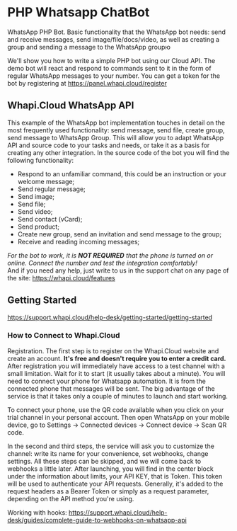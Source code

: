 # PHP Whatsapp ChatBot
WhatsApp PHP Bot. Basic functionality that the WhatsApp bot needs: send and receive messages, send image/file/docs/video, as well as creating a group and sending a message to the WhatsApp groupю

We'll show you how to write a simple PHP bot using our Cloud API.
The demo bot will react and respond to commands sent to it in the form of regular WhatsApp messages to your number. You can get a token for the bot by registering at https://panel.whapi.cloud/register

## Whapi.Cloud WhatsApp API
This example of the WhatsApp bot implementation touches in detail on the most frequently used functionality: send message, send file, create group, send message to WhatsApp Group. This will allow you to adapt WhatsApp API and source code to your tasks and needs, or take it as a basis for creating any other integration.
In the source code of the bot you will find the following functionality:
<ul>
  <li class="d-flex">Respond to an unfamiliar command, this could be an instruction or your welcome message;</li>
  <li class="d-flex">Send regular message;</li>
  <li class="d-flex">Send image;</li>
  <li class="d-flex">Send file;</li>
  <li class="d-flex">Send video;</li>
  <li class="d-flex">Send contact (vCard);</li>
  <li class="d-flex">Send product;</li>
  <li class="d-flex">Create new group, send an invitation and send message to the group;</li>
  <li class="d-flex">Receive and reading incoming messages;</li>
</ul>

<em>For the bot to work, it is <b>NOT REQUIRED</b> that the phone is turned on or online. Connect the number and test the integration comfortably!</em> <br/> And if you need any help, just write to us in the support chat on any page of the site: https://whapi.cloud/features

## Getting Started
https://support.whapi.cloud/help-desk/getting-started/getting-started
### How to Connect to Whapi.Cloud
Registration. The first step is to register on the Whapi.Cloud website and create an account. <b>It's free and doesn't require you to enter a credit card.</b>
After registration you will immediately have access to a test channel with a small limitation. Wait for it to start (it usually takes about a minute). You will need to connect your phone for Whatsapp automation. It is from the connected phone that messages will be sent. The big advantage of the service is that it takes only a couple of minutes to launch and start working.

To connect your phone, use the QR code available when you click on your trial channel in your personal account. Then open WhatsApp on your mobile device, go to Settings -> Connected devices -> Connect device -> Scan QR code.

In the second and third steps, the service will ask you to customize the channel: write its name for your convenience, set webhooks, change settings. All these steps can be skipped, and we will come back to webhooks a little later. After launching, you will find in the center block under the information about limits, your API KEY, that is Token. This token will be used to authenticate your API requests. Generally, it's added to the request headers as a Bearer Token or simply as a request parameter, depending on the API method you're using.

Working with hooks: https://support.whapi.cloud/help-desk/guides/complete-guide-to-webhooks-on-whatsapp-api
